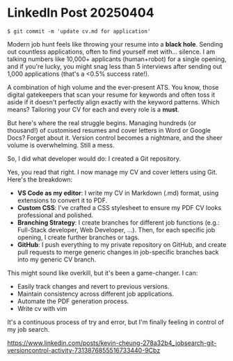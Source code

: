 # LinkedIn Post 20250404

```
$ git commit -m 'update cv.md for application'
```

Modern job hunt feels like throwing your resume into a **black hole**. Sending out countless applications, often to find yourself met with... silence. I am talking numbers like 10,000+ applicants (human+robot) for a single opening, and if you're lucky, you might snag less than 5 interviews after sending out 1,000 applications (that's a <0.5% success rate!).

A combination of high volume and the ever-present ATS. You know, those digital gatekeepers that scan your resume for keywords and often toss it aside if it doesn't perfectly align exactly with the keyword patterns. Which means? Tailoring your CV for each and every role is a **must**.

But here's where the real struggle begins. Managing hundreds (or thousand!) of customised resumes and cover letters in Word or Google Docs? Forget about it. Version control becomes a nightmare, and the sheer volume is overwhelming. Still a mess.

So, I did what developer would do: I created a Git repository.

Yes, you read that right. I now manage my CV and cover letters using Git. Here's the breakdown:

- **VS Code as my editor**: I write my CV in Markdown (.md) format, using extensions to convert it to PDF.
- **Custom CSS**: I've crafted a CSS stylesheet to ensure my PDF CV looks professional and polished.
- **Branching Strategy**: I create branches for different job functions (e.g.: Full-Stack developer, Web Developer, ...). Then, for each specific job opening, I create further branches or tags.
- **GitHub**: I push everything to my private repository on GitHub, and create pull requests to merge generic changes in job-specific branches back into my generic CV branch.

This might sound like overkill, but it's been a game-changer. I can:

- Easily track changes and revert to previous versions.
- Maintain consistency across different job applications.
- Automate the PDF generation process.
- Write cv with vim

It's a continuous process of try and error, but I'm finally feeling in control of my job search.

<https://www.linkedin.com/posts/kevin-cheung-278a32b4_jobsearch-git-versioncontrol-activity-7313876855516733440-9Cbz>
